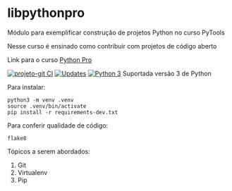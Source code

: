 # libpythonpro
Módulo para exemplificar construção de projetos Python no curso PyTools 

Nesse curso é ensinado como contribuir com projetos de código aberto 

Link para o curso [Python Pro](https://www.python.pro.br/)

[![projeto-git CI](https://github.com/dancarvalho01/libpythonpro/actions/workflows/main.yml/badge.svg)](https://github.com/dancarvalho01/libpythonpro/actions/workflows/main.yml)
[![Updates](https://pyup.io/repos/github/dancarvalho01/libpythonpro/shield.svg)](https://pyup.io/repos/github/dancarvalho01/libpythonpro/)
[![Python 3](https://pyup.io/repos/github/dancarvalho01/libpythonpro/python-3-shield.svg)](https://pyup.io/repos/github/dancarvalho01/libpythonpro/)
Suportada versão 3 de Python

Para instalar:
```console 
python3 -m venv .venv
source .venv/bin/activate 
pip install -r requirements-dev.txt 

```

Para conferir qualidade de código:
```console 
flake8
```
Tópicos a serem abordados:
 1. Git 
 2. Virtualenv
 3. Pip


